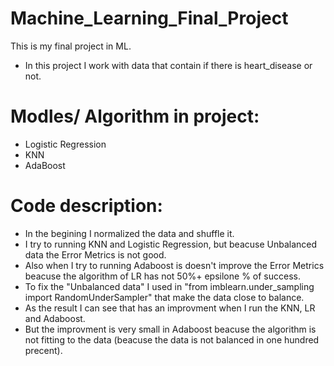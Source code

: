 # Machine_Learning_Final_Project
This is my final project in ML.
- In this project I work with data that contain if there is heart_disease or not.
  
# Modles/ Algorithm in project:
- Logistic Regression
- KNN
- AdaBoost

# Code description:
- In the begining I normalized the data and shuffle it.
- I try to running KNN and Logistic Regression, but beacuse Unbalanced data the Error Metrics is not good.
- Also when I try to running Adaboost is doesn't improve the Error Metrics beacuse the algorithm of LR has not 50%+ epsilone % of success.
- To fix the "Unbalanced data" I used in "from imblearn.under_sampling import RandomUnderSampler" that make the data close to balance.
- As the result I can see that has an improvment when I run the KNN, LR and Adaboost.
- But the improvment is very small in Adaboost beacuse the algorithm is not fitting to the data (beacuse the data is not balanced in one hundred precent).


